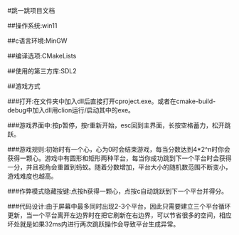 #跳一跳项目文档

##操作系统:win11

##c语言环境:MinGW

##编译选项:CMakeLists

##使用的第三方库:SDL2

##游戏方式

###打开:在文件夹中加入dll后直接打开cproject.exe。或者在cmake-build-debug中加入dll用clion运行/启动其中的exe。

###游戏界面中:按p暂停，按r重新开始，esc回到主界面，长按空格蓄力，松开跳跃。

###游戏规则:初始时有一个心，心为0时会结束游戏，每当分数达到4*2^n时你会获得一颗心。游戏中有圆形和矩形两种平台，每当你成功跳到下一个平台时会获得一分，并且视角会重置到蚂蚁。随着分数增加，平台大小的随机数范围不断变小，游戏难度也越高。

###作弊模式隐藏按键:点按h获得一颗心，点按c自动跳跃到下一个平台并得分。

###代码设计:由于屏幕中最多同时出现2-3个平台，因此只需要建立三个平台循环更新，当一个平台离开左边界时在把它刷新在右边界，可以节省很多的空间，相应坏处就是如果32ms内进行两次跳跃操作会导致平台生成异常。
